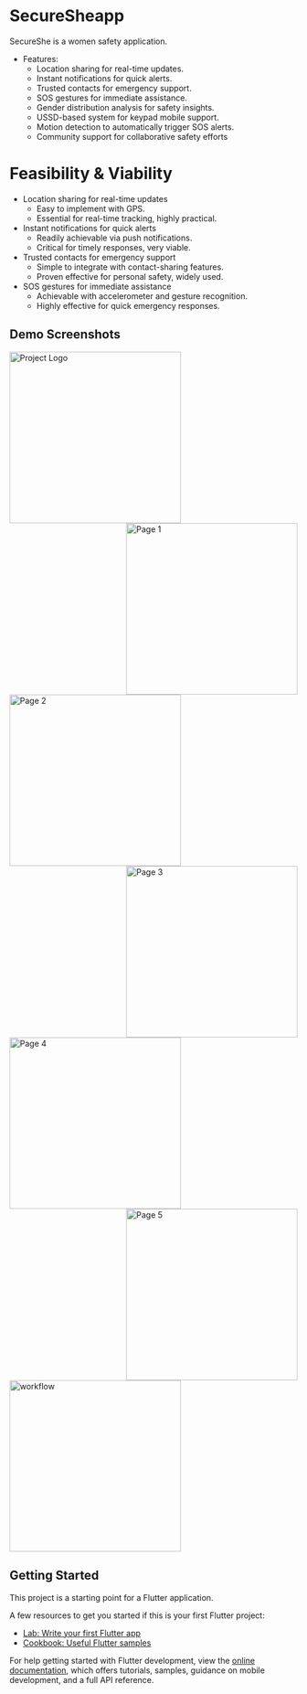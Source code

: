 # SecureSheapp
SecureShe is a women safety application.

- Features:
  - Location sharing for real-time updates.
  - Instant notifications for quick alerts.
  - Trusted contacts for emergency support.
  - SOS gestures for immediate assistance.
  - Gender distribution analysis for safety insights.
  - USSD-based system for keypad mobile support.
  - Motion detection to automatically trigger SOS alerts.
  - Community support for collaborative safety efforts

# Feasibility & Viability 
- Location sharing for real-time updates
  - Easy to implement with GPS.
  - Essential for real-time tracking, highly practical.
- Instant notifications for quick alerts
   - Readily achievable via push notifications.
   - Critical for timely responses, very viable.
- Trusted contacts for emergency support
   - Simple to integrate with contact-sharing features.
   - Proven effective for personal safety, widely used.
- SOS gestures for immediate assistance
   - Achievable with accelerometer and gesture recognition.
   - Highly effective for quick emergency responses.

## Demo Screenshots

<img src="https://github.com/GobihaJS/SecureShe/blob/main/images/Logo.jpeg" alt="Project Logo" align ="center" width="300">
<img src="https://github.com/GobihaJS/SecureShe/blob/main/images/Page1.jpeg" alt="Page 1" align = "right" width="300">
<img src="https://github.com/GobihaJS/SecureShe/blob/main/images/Page2.jpeg" alt="Page 2" align ="left" width="300">
<img src="https://github.com/GobihaJS/SecureShe/blob/main/images/Page3.jpeg" alt="Page 3" align ="right"  width="300">
<img src="https://github.com/GobihaJS/SecureShe/blob/main/images/Page%204.jpg" alt="Page 4" align ="left" width="300">
<img src="https://github.com/GobihaJS/SecureShe/blob/main/images/Page%205.jpeg" alt="Page 5" align ="right" width="300" height="300">
<img src="https://github.com/GobihaJS/SecureShe/blob/main/images/workflow.png" alt="workflow" width="300">

## Getting Started

This project is a starting point for a Flutter application.

A few resources to get you started if this is your first Flutter project:

- [Lab: Write your first Flutter app](https://docs.flutter.dev/get-started/codelab)
- [Cookbook: Useful Flutter samples](https://docs.flutter.dev/cookbook)

For help getting started with Flutter development, view the
[online documentation](https://docs.flutter.dev/), which offers tutorials,
samples, guidance on mobile development, and a full API reference.

